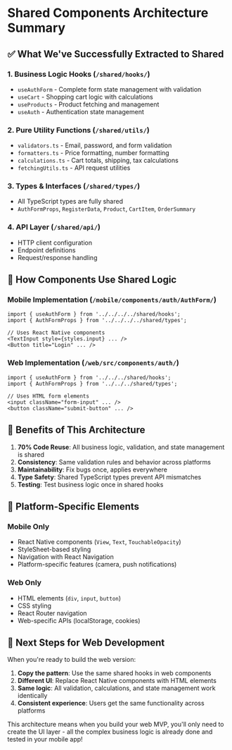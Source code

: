 # Shared Components Architecture Summary

## ✅ What We've Successfully Extracted to Shared

### 1. **Business Logic Hooks** (`/shared/hooks/`)

- `useAuthForm` - Complete form state management with validation
- `useCart` - Shopping cart logic with calculations
- `useProducts` - Product fetching and management
- `useAuth` - Authentication state management

### 2. **Pure Utility Functions** (`/shared/utils/`)

- `validators.ts` - Email, password, and form validation
- `formatters.ts` - Price formatting, number formatting
- `calculations.ts` - Cart totals, shipping, tax calculations
- `fetchingUtils.ts` - API request utilities

### 3. **Types & Interfaces** (`/shared/types/`)

- All TypeScript types are fully shared
- `AuthFormProps`, `RegisterData`, `Product`, `CartItem`, `OrderSummary`

### 4. **API Layer** (`/shared/api/`)

- HTTP client configuration
- Endpoint definitions
- Request/response handling

## 🔄 How Components Use Shared Logic

### Mobile Implementation (`/mobile/components/auth/AuthForm/`)

```tsx
import { useAuthForm } from '../../../../shared/hooks';
import { AuthFormProps } from '../../../../shared/types';

// Uses React Native components
<TextInput style={styles.input} ... />
<Button title="Login" ... />
```

### Web Implementation (`/web/src/components/auth/`)

```tsx
import { useAuthForm } from '../../../shared/hooks';
import { AuthFormProps } from '../../../shared/types';

// Uses HTML form elements
<input className="form-input" ... />
<button className="submit-button" ... />
```

## 🎯 Benefits of This Architecture

1. **70% Code Reuse**: All business logic, validation, and state management is shared
2. **Consistency**: Same validation rules and behavior across platforms
3. **Maintainability**: Fix bugs once, applies everywhere
4. **Type Safety**: Shared TypeScript types prevent API mismatches
5. **Testing**: Test business logic once in shared hooks

## 📱 Platform-Specific Elements

### Mobile Only

- React Native components (`View`, `Text`, `TouchableOpacity`)
- StyleSheet-based styling
- Navigation with React Navigation
- Platform-specific features (camera, push notifications)

### Web Only

- HTML elements (`div`, `input`, `button`)
- CSS styling
- React Router navigation
- Web-specific APIs (localStorage, cookies)

## 🚀 Next Steps for Web Development

When you're ready to build the web version:

1. **Copy the pattern**: Use the same shared hooks in web components
2. **Different UI**: Replace React Native components with HTML elements
3. **Same logic**: All validation, calculations, and state management work identically
4. **Consistent experience**: Users get the same functionality across platforms

This architecture means when you build your web MVP, you'll only need to create the UI layer - all the complex business logic is already done and tested in your mobile app!
